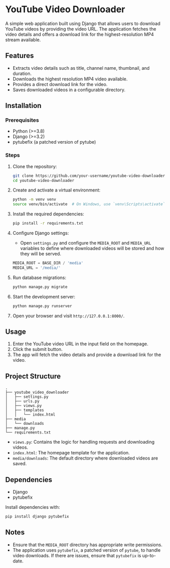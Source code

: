 # YouTube Video Downloader

A simple web application built using Django that allows users to download YouTube videos by providing the video URL. The application fetches the video details and offers a download link for the highest-resolution MP4 stream available.

## Features

- Extracts video details such as title, channel name, thumbnail, and duration.
- Downloads the highest resolution MP4 video available.
- Provides a direct download link for the video.
- Saves downloaded videos in a configurable directory.

## Installation

### Prerequisites
- Python (>=3.8)
- Django (>=3.2)
- pytubefix (a patched version of pytube)

### Steps

1. Clone the repository:
   ```bash
   git clone https://github.com/your-username/youtube-video-downloader.git
   cd youtube-video-downloader
   ```

2. Create and activate a virtual environment:
   ```bash
   python -m venv venv
   source venv/bin/activate  # On Windows, use `venv\Scripts\activate`
   ```

3. Install the required dependencies:
   ```bash
   pip install -r requirements.txt
   ```

4. Configure Django settings:
   - Open `settings.py` and configure the `MEDIA_ROOT` and `MEDIA_URL` variables to define where downloaded videos will be stored and how they will be served.

   ```python
   MEDIA_ROOT = BASE_DIR / 'media'
   MEDIA_URL = '/media/'
   ```

5. Run database migrations:
   ```bash
   python manage.py migrate
   ```

6. Start the development server:
   ```bash
   python manage.py runserver
   ```

7. Open your browser and visit `http://127.0.0.1:8000/`.

## Usage

1. Enter the YouTube video URL in the input field on the homepage.
2. Click the submit button.
3. The app will fetch the video details and provide a download link for the video.

## Project Structure

```
.
├── youtube_video_downloader
│   ├── settings.py
│   ├── urls.py
│   ├── views.py
│   ├── templates
│   │   └── index.html
├── media
│   └── downloads
├── manage.py
└── requirements.txt
```

- `views.py`: Contains the logic for handling requests and downloading videos.
- `index.html`: The homepage template for the application.
- `media/downloads`: The default directory where downloaded videos are saved.

## Dependencies

- Django
- pytubefix

Install dependencies with:
```bash
pip install django pytubefix
```

## Notes

- Ensure that the `MEDIA_ROOT` directory has appropriate write permissions.
- The application uses `pytubefix`, a patched version of `pytube`, to handle video downloads. If there are issues, ensure that `pytubefix` is up-to-date.



